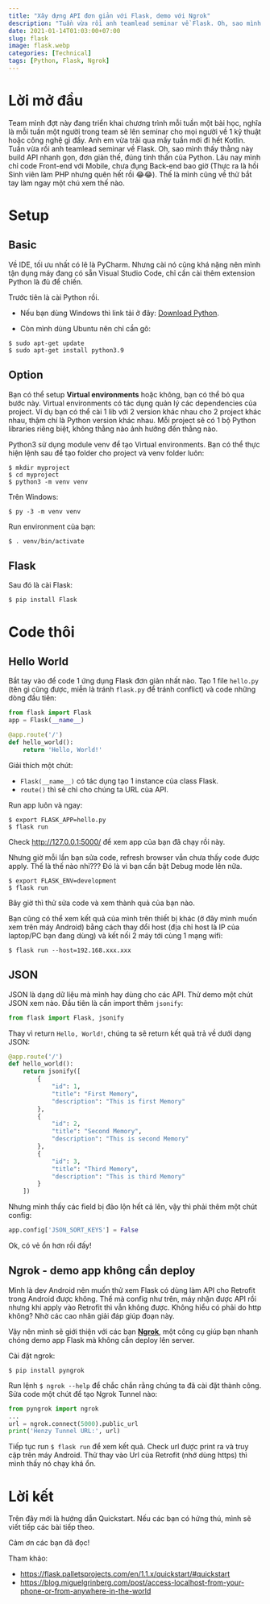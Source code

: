 ```yaml
---
title: "Xây dựng API đơn giản với Flask, demo với Ngrok"
description: "Tuần vừa rồi anh teamlead seminar về Flask. Oh, sao mình thấy thằng này build API nhanh gọn, đơn giản thế, đúng tinh thần của Python."
date: 2021-01-14T01:03:00+07:00
slug: flask
image: flask.webp
categories: [Technical]
tags: [Python, Flask, Ngrok]
---
```


# Lời mở đầu

Team mình đợt này đang triển khai chương trình mỗi tuần một bài học, nghĩa là mỗi tuần một người trong team sẽ lên seminar cho mọi người về 1 kỹ thuật hoặc công nghệ gì đấy. Anh em vừa trải qua mấy tuần mới đi hết Kotlin. Tuần vừa rồi anh teamlead seminar về Flask. Oh, sao mình thấy thằng này build API nhanh gọn, đơn giản thế, đúng tinh thần của Python. Lâu nay mình chỉ code Front-end với Mobile, chưa đụng Back-end bao giờ (Thực ra là hồi Sinh viên làm PHP nhưng quên hết rồi :joy::joy:). Thế là mình cũng về thử bắt tay làm ngay một chú xem thế nào.

# Setup

## Basic

Về IDE, tối ưu nhất có lẽ là PyCharm. Nhưng cài nó cũng khá nặng nên mình tận dụng máy đang có sẵn Visual Studio Code, chỉ cần cài thêm extension Python là đủ để chiến.

Trước tiên là cài Python rồi.

* Nếu bạn dùng Windows thì link tải ở đây: [Download Python](https://www.python.org/downloads/).

* Còn mình dùng Ubuntu nên chỉ cần gõ:

```
$ sudo apt-get update
$ sudo apt-get install python3.9
```

## Option

Bạn có thể setup **Virtual environments** hoặc không, bạn có thể bỏ qua bước này. Virtual environments có tác dụng quản lý các dependencies của project. Ví dụ bạn có thể cài 1 lib với 2 version khác nhau cho 2 project khác nhau, thậm chí là Python version khác nhau. Mỗi project sẽ có 1 bộ Python libraries riêng biệt, không thằng nào ảnh hưởng đến thằng nào.

Python3 sử dụng module venv để tạo Virtual environments. Bạn có thể thực hiện lệnh sau để tạo folder cho project và venv folder luôn:

```
$ mkdir myproject
$ cd myproject
$ python3 -m venv venv
```

Trên Windows:

```
$ py -3 -m venv venv
```

Run environment của bạn:

```
$ . venv/bin/activate
```

## Flask

Sau đó là cài Flask:

```
$ pip install Flask
```

# Code thôi

## Hello World

Bắt tay vào để code 1 ứng dụng Flask đơn giản nhất nào. Tạo 1 file `hello.py` (tên gì cũng được, miễn là tránh `flask.py` để tránh conflict) và code những dòng đầu tiên:

```python
from flask import Flask
app = Flask(__name__)

@app.route('/')
def hello_world():
    return 'Hello, World!'
```

Giải thích một chút:

* `Flask(__name__)` có tác dụng tạo 1 instance của class Flask.
* `route()` thì sẽ chỉ cho chúng ta URL của API.

Run app luôn và ngay:

```
$ export FLASK_APP=hello.py
$ flask run
```

Check http://127.0.0.1:5000/ để xem app của bạn đã chạy rồi này.

Nhưng giờ mỗi lần bạn sửa code, refresh browser vẫn chưa thấy code được apply. Thế là thế nào nhỉ??? Đó là vì bạn cần bật Debug mode lên nữa.

```
$ export FLASK_ENV=development
$ flask run
```

Bây giờ thì thử sửa code và xem thành quả của bạn nào.

Bạn cũng có thể xem kết quả của mình trên thiết bị khác (ở đây mình muốn xem trên máy Android) bằng cách thay đổi host (địa chỉ host là IP của laptop/PC bạn đang dùng) và kết nối 2 máy tới cùng 1 mạng wifi:

```
$ flask run --host=192.168.xxx.xxx
```

## JSON

JSON là dạng dữ liệu mà mình hay dùng cho các API. Thử demo một chút JSON xem nào. Đầu tiên là cần import thêm `jsonify`:

```python
from flask import Flask, jsonify
```

Thay vì return `Hello, World!`, chúng ta sẽ return kết quả trả về dưới dạng JSON:

```python
@app.route('/')
def hello_world():
    return jsonify([
        {
            "id": 1,
            "title": "First Memory",
            "description": "This is first Memory"
        },
        {
            "id": 2,
            "title": "Second Memory",
            "description": "This is second Memory"
        },
        {
            "id": 3,
            "title": "Third Memory",
            "description": "This is third Memory"
        }
    ])
```

Nhưng mình thấy các field bị đảo lộn hết cả lên, vậy thì phải thêm một chút config:

```python
app.config['JSON_SORT_KEYS'] = False
```

Ok, có vẻ ổn hơn rồi đấy!

## Ngrok - demo app không cần deploy

Mình là dev Android nên muốn thử xem Flask có dùng làm API cho Retrofit trong Android được không. Thế mà config như trên, máy nhận được API rồi nhưng khi apply vào Retrofit thì vẫn không được. Không hiểu có phải do http không? Nhờ các cao nhân giải đáp giúp đoạn này.

Vậy nên mình sẽ giới thiện với các bạn [**Ngrok**](https://ngrok.com/), một công cụ giúp bạn nhanh chóng demo app Flask mà không cần deploy lên server.

Cài đặt ngrok:

```
$ pip install pyngrok
```

Run lệnh `$ ngrok --help` để chắc chắn rằng chúng ta đã cài đặt thành công.
Sửa code một chút để tạo Ngrok Tunnel nào:

```python
from pyngrok import ngrok
...
url = ngrok.connect(5000).public_url
print('Henzy Tunnel URL:', url)
```

Tiếp tục run `$ flask run` để xem kết quả. Check url được print ra và truy cập trên máy Android. Thử thay vào Url của Retrofit (nhớ dùng https) thì mình thấy nó chạy khá ổn. 

# Lời kết

Trên đây mới là hướng dẫn Quickstart. Nếu các bạn có hứng thú, mình sẽ viết tiếp các bài tiếp theo.

Cảm ơn các bạn đã đọc!

Tham khảo:

* https://flask.palletsprojects.com/en/1.1.x/quickstart/#quickstart
* https://blog.miguelgrinberg.com/post/access-localhost-from-your-phone-or-from-anywhere-in-the-world

